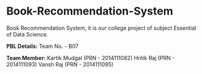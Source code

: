 # Book-Recommendation-System
Book Recommendation System, it is our college project of subject Essential of Data Science.

**PBL Details:**
Team No. -  B07

**Team Member:**
Kartik Mudgal (PRN - 2014111082)
Hritik Raj (PRN - 2014111093)
Vansh Raj (PRN - 2014111095)


